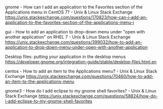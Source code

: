 
gnome - How can I add an application to the Favorites section of the Applications menu in CentOS 7? - Unix & Linux Stack Exchange
 https://unix.stackexchange.com/questions/170823/how-can-i-add-an-application-to-the-favorites-section-of-the-applications-menu-i

gui - How to add an application to drop-down menu under "open with another application" on RHEL 7 - Unix & Linux Stack Exchange
 https://unix.stackexchange.com/questions/399032/how-to-add-an-application-to-drop-down-menu-under-open-with-another-application

Desktop files: putting your application in the desktop menus
 https://developer.gnome.org/integration-guide/stable/desktop-files.html.en

centos - How to add an item to the Applications menu? - Unix & Linux Stack Exchange
 https://unix.stackexchange.com/questions/70460/how-to-add-an-item-to-the-applications-menu

gnome3 - How do I add eclipse to my gnome shell favorites? - Unix & Linux Stack Exchange
 https://unix.stackexchange.com/questions/58824/how-do-i-add-eclipse-to-my-gnome-shell-favorites

